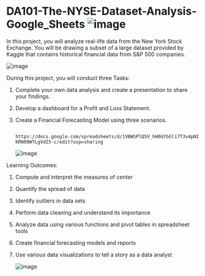 # DA101-The-NYSE-Dataset-Analysis-Google_Sheets  ![image](https://github.com/SOMPODDA/DA101-The-New-York-Stock-Exchange-Dataset_Masterschool_Project_I/assets/70188796/1e221f58-ca7d-4da9-928b-b4f46e962d85)



In this project, you will analyze real-life data from the New York Stock Exchange. You will be drawing a subset of a large dataset provided by Kaggle that contains historical financial data from S&P 500 companies. 

   ![image](https://github.com/SOMPODDA/DA101-The-New-York-Exchange-NYSE-Dataset_Masterschool_Project_I/assets/70188796/3593125b-57c4-45e4-a822-a5528ebcf043)


During this project, you will conduct three Tasks:

1.  Complete your own data analysis and create a presentation to share your findings.
2.  Develop a dashboard for a Profit and Loss Statement.
3.  Create a Financial Forecasting Model using three scenarios.

           https://docs.google.com/spreadsheets/d/1VBWSPlQ5V_hH0GYbGli7T3v4pNI-KRN0OWTLgVdI5-c/edit?usp=sharing



       ![image](https://github.com/SOMPODDA/DA101-The-New-York-Stock-Exchange-Dataset_Masterschool_Project_I/assets/70188796/a7fb8c85-c4ba-476e-aac5-aa62f4a58b85)
 


Learning Outcomes:

1. Compute and interpret the measures of center
2. Quantify the spread of data
3. Identify outliers in data sets
4. Perform data cleaning and understand its importance
5. Analyze data using various functions and pivot tables in spreadsheet tools
6. Create financial forecasting models and reports
7. Use various data visualizations to tell a story as a data analyst

   ![image](https://github.com/SOMPODDA/DA101-The-New-York-Stock-Exchange-Dataset_Masterschool_Project_I/assets/70188796/ad9c07db-d0d2-41ff-802b-400ccdce6c54)

